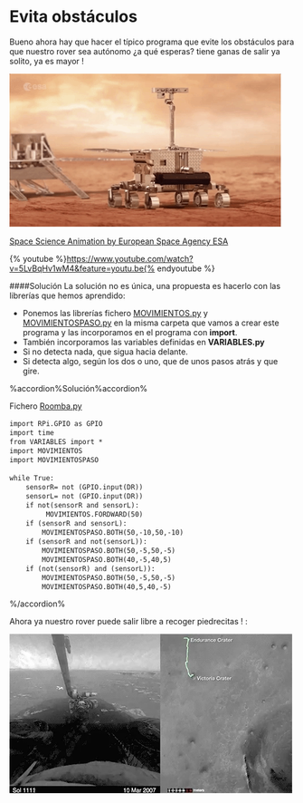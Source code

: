 # Evita obstáculos

Bueno ahora hay que hacer el típico programa que evite los obstáculos para que nuestro rover sea autónomo ¿a qué esperas? tiene ganas de salir ya solito, ya es mayor !

![](/assets/rover.gif)

[Space Science Animation by European Space Agency ESA](https://www.pinterest.es/pin/490188740691582716/)


{% youtube %}https://www.youtube.com/watch?v=5LvBqHv1wM4&feature=youtu.be{% endyoutube %}

####Solución
La solución no es única, una propuesta es hacerlo con las librerías que hemos aprendido:
* Ponemos las librerías fichero [MOVIMIENTOS.py](/24-libreria-movimientospy.md) y [MOVIMIENTOSPASO.py](/34-movimientospasopy.md) en la misma carpeta que vamos a crear este programa y las incorporamos en el programa con **import**.
* También incorporamos las variables definidas en **VARIABLES.py**
* Si no detecta nada, que sigua hacia delante.
* Si detecta algo, según los dos o uno, que de unos pasos atrás y que gire.

%accordion%Solución%accordion%

Fichero [Roomba.py](https://github.com/JavierQuintana/AlphabotPython/)
```cpp+lineNumbers:true
import RPi.GPIO as GPIO
import time
from VARIABLES import *
import MOVIMIENTOS
import MOVIMIENTOSPASO

while True:
    sensorR= not (GPIO.input(DR))
    sensorL= not (GPIO.input(DR))
    if not(sensorR and sensorL):
         MOVIMIENTOS.FORDWARD(50)
    if (sensorR and sensorL):
        MOVIMIENTOSPASO.BOTH(50,-10,50,-10)
    if (sensorR and not(sensorL)):
        MOVIMIENTOSPASO.BOTH(50,-5,50,-5)
        MOVIMIENTOSPASO.BOTH(40,-5,40,5)
    if (not(sensorR) and (sensorL)):
        MOVIMIENTOSPASO.BOTH(50,-5,50,-5)
        MOVIMIENTOSPASO.BOTH(40,5,40,-5)    

```
%/accordion%

Ahora ya nuestro rover puede salir libre a recoger piedrecitas ! :

![](/assets/curiosity3.gif)
